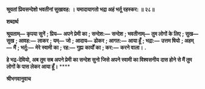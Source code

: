 **श्रूयतां प्रियसन्देशो भवतीनां सुखावह: ।** **यमादायागतो भद्रा अहं भर्तू रहस्कर: ॥ २८॥** 

**शब्दार्थ** 

**श्रूयताम्—** **कृपया सुनें** **; प्रिय—** **अपने प्रेमी का** **; सन्देश:—** **सन्देश** **; भवतीनाम्—** **तुम लोगों के लिए** **; सुख—** **सुख** **; आवह:—** **लाकर** **; यम्—** **जो** **; आदाय—** **ढोकर** **; आगत:—** **आया हूँ** **; भद्रा:—** **उत्तम षियो** **; अहम्—** **मैं** **; भर्तु:—** **मेरे स्वामी का** **; रह:—** **गुह्य** **कार्यों का** **; कर:—** **करने वाला।** **.** 

**हे भद्र-देवियो, अब तुम सब अपने प्रेमी का सन्देश सुनो जिसे अपने स्वामी का विश्वसनीय** **दास होने से मैं तुम लोगों के पास लेकर आया हूँ।** **** 

**श्रीभगवानुवाच** 